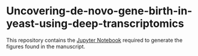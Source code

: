 # Uncovering-de-novo-gene-birth-in-yeast-using-deep-transcriptomics
This repository contains the [Jupyter Notebook](https://github.com/willblev/Blevins_etal_2020/blob/master/Figures.ipynb) required to generate the figures found in the manuscript.
